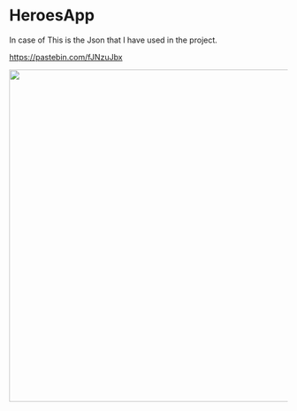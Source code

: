 <H1>
HeroesApp
</H1>


In case of This is the Json that I have used in the project.

https://pastebin.com/fJNzuJbx


<p align="center">
<img src="https://user-images.githubusercontent.com/34707669/65158943-fd5a7400-da3b-11e9-8888-709f80a60237.gif" height="600">
</p>




